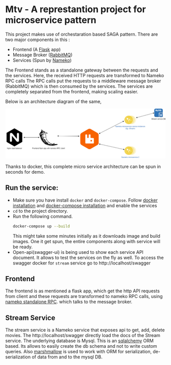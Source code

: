 # Mtv - A represtantion project for microservice pattern
This project makes use of orchestaration based SAGA pattern. There are two major components in this :
* Frontend (A [Flask](https://flask.palletsprojects.com/en/2.0.x/) app)
* Message Broker ([RabbitMQ](https://www.rabbitmq.com/))
* Services (Spun by [Nameko](https://nameko.readthedocs.io/en/stable/))

The Frontend stands as a standalone gateway between the requests and the services. Here, the received HTTP requests are transformed to Nameko RPC calls
The RPC calls put the requests to a middleware message broker (RabbitMQ) which is then consumed by the services. 
The services are completely separated from the frontend, making scaling easier.

Below is an architecture diagram of the same, 

![Architecture image](architecture.png)

Thanks to docker, this complete micro service architecture can be spun in seconds for demo.

## Run the service:
* Make sure you have install `docker` and `docker-compose`. Follow [docker installation](https://docs.docker.com/engine/install) and [docker-compose installation](https://docs.docker.com/compose/install/) and enable the services
* `cd` to the project directory.
* Run the following command.
  ```bash
  docker-compose up --build 
  ```
  This might take some minutes initially as it downloads image and build images. One it get spun, the entire components along with service will be ready.
* Open-api(swagger-ui) is being used to show each service API document. It allows to test the services on the fly as well. To access the swagger docker for `stream` service go to http://localhost/swagger

## Frontend
The frontend is as mentioned  a flask app, which get the http API requests from client and these requests are transformed to nameko RPC calls, using [nameko standalone RPC](https://nameko.readthedocs.io/en/stable/built_in_extensions.html). which talks to the message broker.

## Stream Service
The stream service is a Nameko service that exposes api to get, add, delete movies. The http://localhost/swagger directly load the docs of the Stream service.
The underlying database is Mysql. This is an [sqlalchemy](https://docs.sqlalchemy.org/en/14/orm/tutorial.html) ORM based. Its allows to easily create the db schema and not to write custom queries. Also [marshmallow](https://marshmallow.readthedocs.io/en/stable/) is used to work with ORM for serialization, de-serialization of data from and to the mysql DB. 
